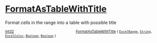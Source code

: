# [FormatAsTableWithTitle](./ExcelHelper-100663990.md)

Format cells in the range into a table with possible title

<sub>[Int32](https://docs.microsoft.com/en-us/dotnet/api/System.Int32)</sub><img width=200/><sub>[FormatAsTableWithTitle](./ExcelHelper-100663990.md) ( [`ExcelRange`](./ExcelHelper-100663990.md), [`String`](https://docs.microsoft.com/en-us/dotnet/api/System.String), [`ExcelColor`](./../Excel/ExcelColor.md), [`Boolean`](https://docs.microsoft.com/en-us/dotnet/api/System.Boolean), [`Boolean`](https://docs.microsoft.com/en-us/dotnet/api/System.Boolean) )</sub><br>


